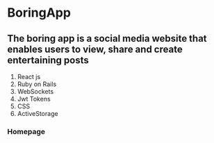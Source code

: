 # BoringApp
## The boring app is a social media website that enables users to view, share and create entertaining posts

1. React js
2. Ruby on Rails
3. WebSockets
4. Jwt Tokens
5. CSS
6. ActiveStorage

<h3>Homepage</h3>
